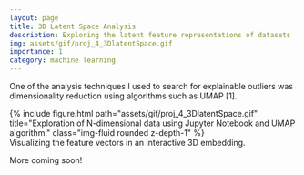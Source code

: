 ```yaml
---
layout: page
title: 3D Latent Space Analysis
description: Exploring the latent feature representations of datasets
img: assets/gif/proj_4_3DlatentSpace.gif
importance: 1
category: machine learning
---
```


One of the analysis techniques I used to search for explainable outliers was dimensionality reduction using algorithms such as UMAP [1].


<div class="row">
    <div class="col-sm mt-3 mt-md-0">
        {% include figure.html path="assets/gif/proj_4_3DlatentSpace.gif" title="Exploration of N-dimensional data using Jupyter Notebook and UMAP algorithm." class="img-fluid rounded z-depth-1" %}
    </div>
</div>
<div class="caption">
    Visualizing the feature vectors in an interactive 3D embedding.
</div>

More coming soon!